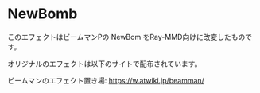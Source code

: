 # NewBomb

このエフェクトはビームマンPの NewBom をRay-MMD向けに改変したものです。

オリジナルのエフェクトは以下のサイトで配布されています。

ビームマンのエフェクト置き場: https://w.atwiki.jp/beamman/
